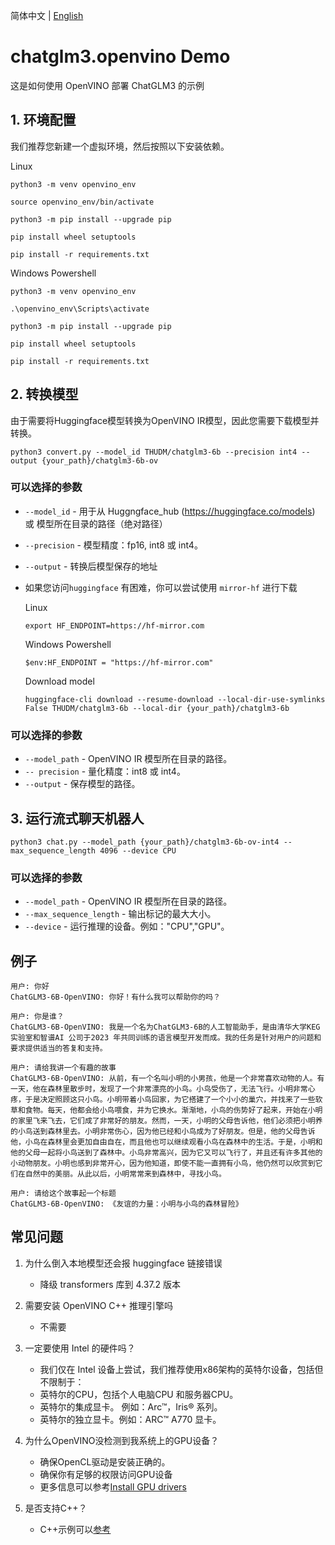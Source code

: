 简体中文 | [English](README.md)

# chatglm3.openvino Demo

这是如何使用 OpenVINO 部署 ChatGLM3 的示例

## 1. 环境配置

我们推荐您新建一个虚拟环境，然后按照以下安装依赖。

Linux

```
python3 -m venv openvino_env

source openvino_env/bin/activate

python3 -m pip install --upgrade pip

pip install wheel setuptools

pip install -r requirements.txt
```

Windows Powershell

```
python3 -m venv openvino_env

.\openvino_env\Scripts\activate

python3 -m pip install --upgrade pip

pip install wheel setuptools

pip install -r requirements.txt
```

## 2. 转换模型

由于需要将Huggingface模型转换为OpenVINO IR模型，因此您需要下载模型并转换。

```
python3 convert.py --model_id THUDM/chatglm3-6b --precision int4 --output {your_path}/chatglm3-6b-ov 
```

### 可以选择的参数

* `--model_id` - 用于从 Huggngface_hub (https://huggingface.co/models) 或 模型所在目录的路径（绝对路径）
* `--precision` - 模型精度：fp16, int8 或 int4。
* `--output` - 转换后模型保存的地址
* 如果您访问`huggingface` 有困难，你可以尝试使用 `mirror-hf` 进行下载

  Linux
    ```
    export HF_ENDPOINT=https://hf-mirror.com
    ```
  Windows Powershell
    ```
    $env:HF_ENDPOINT = "https://hf-mirror.com"
    ```
  Download model
    ```
    huggingface-cli download --resume-download --local-dir-use-symlinks False THUDM/chatglm3-6b --local-dir {your_path}/chatglm3-6b 
    ```

### 可以选择的参数

* `--model_path` - OpenVINO IR 模型所在目录的路径。
* `-- precision` - 量化精度：int8 或 int4。
* `--output` - 保存模型的路径。

## 3. 运行流式聊天机器人

```
python3 chat.py --model_path {your_path}/chatglm3-6b-ov-int4 --max_sequence_length 4096 --device CPU
```

### 可以选择的参数

* `--model_path` - OpenVINO IR 模型所在目录的路径。
* `--max_sequence_length` - 输出标记的最大大小。
* `--device` - 运行推理的设备。例如："CPU","GPU"。

## 例子

```
用户: 你好
ChatGLM3-6B-OpenVINO: 你好！有什么我可以帮助你的吗？

用户: 你是谁？     
ChatGLM3-6B-OpenVINO: 我是一个名为ChatGLM3-6B的人工智能助手，是由清华大学KEG实验室和智谱AI 公司于2023 年共同训练的语言模型开发而成。我的任务是针对用户的问题和要求提供适当的答复和支持。

用户: 请给我讲一个有趣的故事
ChatGLM3-6B-OpenVINO: 从前，有一个名叫小明的小男孩，他是一个非常喜欢动物的人。有一天，他在森林里散步时，发现了一个非常漂亮的小鸟。小鸟受伤了，无法飞行。小明非常心疼，于是决定照顾这只小鸟。小明带着小鸟回家，为它搭建了一个小小的巢穴，并找来了一些软草和食物。每天，他都会给小鸟喂食，并为它换水。渐渐地，小鸟的伤势好了起来，开始在小明的家里飞来飞去，它们成了非常好的朋友。然而，一天，小明的父母告诉他，他们必须把小明养的小鸟送到森林里去。小明非常伤心，因为他已经和小鸟成为了好朋友。但是，他的父母告诉他，小鸟在森林里会更加自由自在，而且他也可以继续观看小鸟在森林中的生活。于是，小明和他的父母一起将小鸟送到了森林中。小鸟非常高兴，因为它又可以飞行了，并且还有许多其他的小动物朋友。小明也感到非常开心，因为他知道，即使不能一直拥有小鸟，他仍然可以欣赏到它们在自然中的美丽。从此以后，小明常常来到森林中，寻找小鸟。

用户: 请给这个故事起一个标题
ChatGLM3-6B-OpenVINO: 《友谊的力量：小明与小鸟的森林冒险》
```

## 常见问题
1. 为什么倒入本地模型还会报 huggingface 链接错误
   - 降级 transformers 库到 4.37.2 版本

2. 需要安装 OpenVINO C++ 推理引擎吗
   - 不需要

3. 一定要使用 Intel 的硬件吗？
   - 我们仅在 Intel 设备上尝试，我们推荐使用x86架构的英特尔设备，包括但不限制于：
   - 英特尔的CPU，包括个人电脑CPU 和服务器CPU。
   - 英特尔的集成显卡。 例如：Arc™，Iris® 系列。
   - 英特尔的独立显卡。例如：ARC™ A770 显卡。
  
4. 为什么OpenVINO没检测到我系统上的GPU设备？
   - 确保OpenCL驱动是安装正确的。
   - 确保你有足够的权限访问GPU设备
   - 更多信息可以参考[Install GPU drivers](https://github.com/openvinotoolkit/openvino_notebooks/wiki/Ubuntu#1-install-python-git-and-gpu-drivers-optional)

5. 是否支持C++？
   - C++示例可以[参考](https://github.com/openvinotoolkit/openvino.genai/tree/master/text_generation/causal_lm/cpp)
